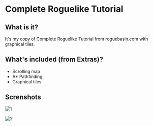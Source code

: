 # Complete Roguelike Tutorial

## What is it?

It's my copy of Complete Roguelike Tutorial from roguebasin.com with graphical tiles.

## What's included (from Extras)?

* Scrolling map
* A* Pathfinding
* Graphical tiles

## Screnshots
![1](http://i.imgur.com/VrgnqDV.png) 

![2](http://i.imgur.com/qIeJ1iN.png)
